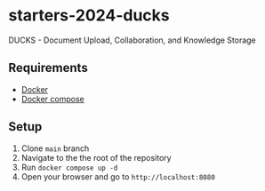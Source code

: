 # starters-2024-ducks 

DUCKS - Document Upload, Collaboration, and Knowledge Storage

## Requirements

- [Docker](https://docs.docker.com/engine/install/)
- [Docker compose](https://docs.docker.com/compose/install/)

## Setup

1. Clone `main` branch
2. Navigate to the the root of the repository
3. Run `docker compose up -d`
4. Open your browser and go to `http://localhost:8080`